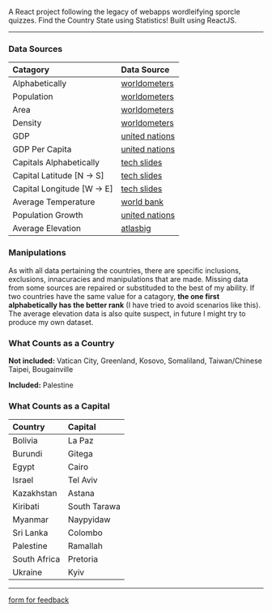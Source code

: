 A React project following the legacy of webapps wordleifying sporcle quizzes. Find the Country State using Statistics! Built using ReactJS.

---

### Data Sources

| Catagory | Data Source |
| :--- | :--- |
| Alphabetically			|	[worldometers](https://www.worldometers.info/geography/alphabetical-list-of-countries/)	 |
| Population				|	[worldometers](https://www.worldometers.info/geography/alphabetical-list-of-countries/) |
| Area					    |	[worldometers](https://www.worldometers.info/geography/alphabetical-list-of-countries/) |
| Density					|	[worldometers](https://www.worldometers.info/geography/alphabetical-list-of-countries/) |
| GDP						|	[united nations](https://unstats.un.org/unsd/snaama/Basic) |
| GDP Per Capita			|	[united nations](https://unstats.un.org/unsd/snaama/Basic) |
| Capitals Alphabetically	|	[tech slides](http://techslides.com/list-of-countries-and-capitals) |
| Capital Latitude [N → S]  |	[tech slides](http://techslides.com/list-of-countries-and-capitals) |
| Capital Longitude [W → E] |	[tech slides](http://techslides.com/list-of-countries-and-capitals) |
| Average Temperature		|	[world bank](https://climateknowledgeportal.worldbank.org/) |
| Population Growth			|	[united nations](https://population.un.org/wpp/Download/Standard/Population/) |
| Average Elevation			|	[atlasbig](https://www.atlasbig.com/en-us/countries-average-elevation) |

### Manipulations

As with all data pertaining the countries, there are specific inclusions, exclusions, innacuracies and manipulations that are made. Missing data from some sources are repaired or substituded to the best of my ability. If two countries have the same value for a catagory, **the one first alphabetically has the better rank** (I have tried to avoid scenarios like this). The average elevation data is also quite suspect, in future I might try to produce my own dataset.

### What Counts as a Country

**Not included:** Vatican City, Greenland, Kosovo, Somaliland, Taiwan/Chinese Taipei, Bougainville

**Included:** Palestine

### What Counts as a Capital

| Country      | Capital |
| :--- | :--- |
| Bolivia | La Paz |
| Burundi | Gitega |
| Egypt | Cairo |
| Israel | Tel Aviv |
| Kazakhstan | Astana |
| Kiribati | South Tarawa |
| Myanmar | Naypyidaw |
| Sri Lanka | Colombo |
| Palestine | Ramallah |
| South Africa | Pretoria |
| Ukraine | Kyiv |

---

[form for feedback](https://docs.google.com/forms/d/e/1FAIpQLSf9NfB5E7mMjUAhYh-GrwS8uS1s3jZRQQ9dAP8_DB4OKmU16w/viewform)
